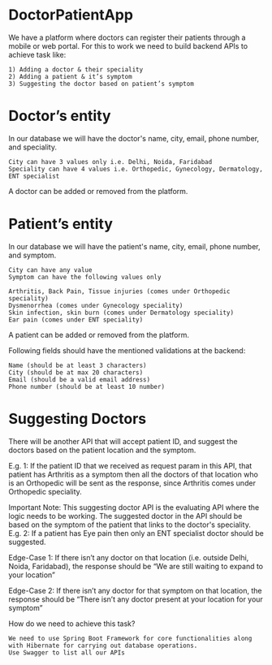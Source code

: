 # DoctorPatientApp

We have a platform where doctors can register their patients through a mobile or web portal. For this to work we need to build backend APIs to achieve task like:

    1) Adding a doctor & their speciality
    2) Adding a patient & it’s symptom
    3) Suggesting the doctor based on patient’s symptom

# Doctor’s entity

In our database we will have the doctor's name, city, email, phone number, and speciality.

    City can have 3 values only i.e. Delhi, Noida, Faridabad
    Speciality can have 4 values i.e. Orthopedic, Gynecology, Dermatology, ENT specialist

A doctor can be added or removed from the platform.

# Patient’s entity

In our database we will have the patient's name, city, email, phone number, and symptom.

    City can have any value
    Symptom can have the following values only

    Arthritis, Back Pain, Tissue injuries (comes under Orthopedic speciality)
    Dysmenorrhea (comes under Gynecology speciality)
    Skin infection, skin burn (comes under Dermatology speciality)
    Ear pain (comes under ENT speciality)

A patient can be added or removed from the platform.

Following fields should have the mentioned validations at the backend:

    Name (should be at least 3 characters)
    City (should be at max 20 characters)
    Email (should be a valid email address)
    Phone number (should be at least 10 number)

# Suggesting Doctors

There will be another API that will accept patient ID, and suggest the doctors based on the patient location and the symptom.

E.g. 1: If the patient ID that we received as request param in this API, that patient has Arthritis as a symptom then all the doctors of that location who is an Orthopedic will be sent as the response, since Arthritis comes under Orthopedic speciality.

Important Note: This suggesting doctor API  is the evaluating API where the logic needs to be working. The suggested doctor in the API should be based on the symptom of the patient that links to the doctor's speciality. E.g. 2: If a patient has Eye pain then only an ENT specialist doctor should be suggested.

Edge-Case 1: If there isn’t any doctor on that location (i.e. outside Delhi, Noida, Faridabad), the response should be “We are still waiting to expand to your location”

Edge-Case 2: If there isn’t any doctor for that symptom on that location, the response should be “There isn’t any doctor present at your location for your symptom”

How do we need to achieve this task?

    We need to use Spring Boot Framework for core functionalities along with Hibernate for carrying out database operations.
    Use Swagger to list all our APIs 
